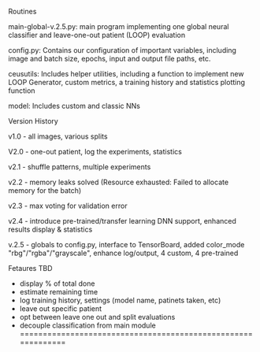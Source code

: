 Routines

main-global-v.2.5.py: main program implementing one global neural classifier and leave-one-out patient (LOOP) evaluation

config.py: Contains our configuration of important variables, including image and batch size, epochs, input and output file paths, etc.

ceusutils: Includes helper utilities, including a function to implement new LOOP Generator, custom metrics, a training history and statistics plotting function

model: Includes custom and classic NNs


Version History

v1.0 - all images, various splits

V2.0 - one-out patient, log the experiments, statistics

v2.1 - shuffle patterns, multiple experiments

v2.2 - memory leaks solved (Resource exhausted:  Failed to allocate memory for the batch)

v2.3 - max voting for validation error

v2.4 - introduce pre-trained/transfer learning DNN support, enhanced results display & statistics   

v.2.5 - globals to config.py, interface to TensorBoard, added color_mode "rbg"/"rgba"/"grayscale", enhance log/output, 4 custom,  4 pre-trained 

Fetaures TBD

- display % of total done
- estimate remaining time
- log training history, settings (model name, patinets taken, etc)
- leave out specific patient
- opt between leave one out and split evaluations
- decouple classification from main module
=============================================================
